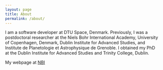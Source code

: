 ```yaml
---
layout: page
title: About
permalink: /about/
---
```


I am a software developer at DTU Space, Denmark. Previously, I was a postdoctoral researcher at the Niels Bohr International Academy, University of Copenhagen, Denmark, Dublin Institute for Advanced Studies, and Institute de Planetologie et Astrophysique de Grenoble. I obtained my PhD at the Dublin Institute for Advanced Studies and Trinity College, Dublin.




My webpage at 
[NBI](http://www.nbi.dk/~gmurphy)
